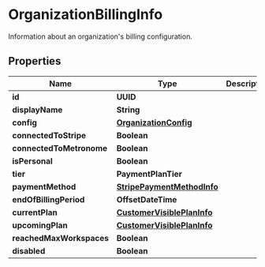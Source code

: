 

# OrganizationBillingInfo

Information about an organization's billing configuration.

## Properties

| Name | Type | Description | Notes |
|------------ | ------------- | ------------- | -------------|
|**id** | **UUID** |  |  [optional] |
|**displayName** | **String** |  |  |
|**config** | [**OrganizationConfig**](OrganizationConfig.md) |  |  |
|**connectedToStripe** | **Boolean** |  |  |
|**connectedToMetronome** | **Boolean** |  |  |
|**isPersonal** | **Boolean** |  |  |
|**tier** | **PaymentPlanTier** |  |  [optional] |
|**paymentMethod** | [**StripePaymentMethodInfo**](StripePaymentMethodInfo.md) |  |  [optional] |
|**endOfBillingPeriod** | **OffsetDateTime** |  |  [optional] |
|**currentPlan** | [**CustomerVisiblePlanInfo**](CustomerVisiblePlanInfo.md) |  |  [optional] |
|**upcomingPlan** | [**CustomerVisiblePlanInfo**](CustomerVisiblePlanInfo.md) |  |  [optional] |
|**reachedMaxWorkspaces** | **Boolean** |  |  [optional] |
|**disabled** | **Boolean** |  |  [optional] |



